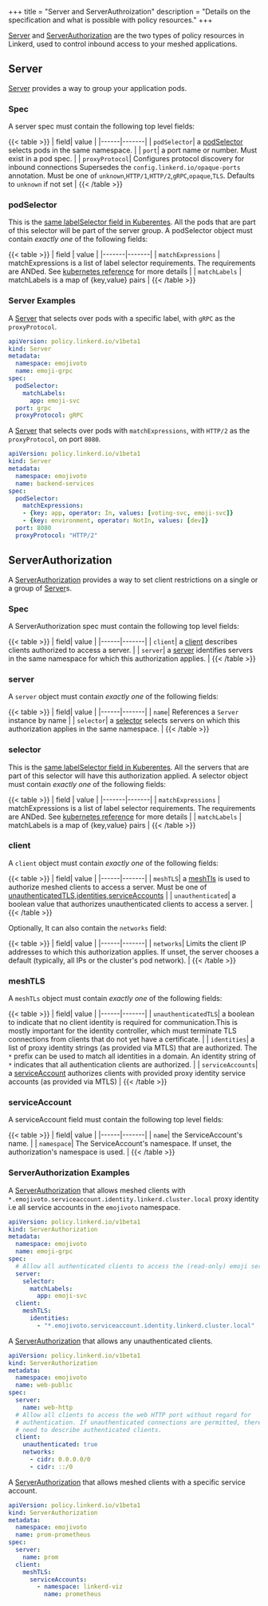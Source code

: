 +++
title = "Server and ServerAuthroization"
description = "Details on the specification and what is possible with policy resources."
+++

[Server](#Server) and [ServerAuthorization](#ServerAuthorization) are the two types
of policy resources in Linkerd, used to control inbound access to your meshed
applications.

## Server

[Server](#Server) provides a way to group your application pods.

### Spec

A server spec must contain the following top level fields:

{{< table >}}
| field| value |
|------|-------|
| `podSelector`| a [podSelector](#podSelector) selects pods in the same namespace. |
| `port`| a port name or number. Must exist in a pod spec. |
| `proxyProtocol`| Configures protocol discovery for inbound connections Supersedes the `config.linkerd.io/opaque-ports` annotation. Must be one of `unknown`,`HTTP/1`,`HTTP/2`,`gRPC`,`opaque`,`TLS`. Defaults to `unknown` if not set |
{{< /table >}}

### podSelector

This is the [same labelSelector field in Kuberentes](https://kubernetes.io/docs/reference/kubernetes-api/common-definitions/label-selector/#LabelSelector).
All the pods that are part of this selector will be part of the server group.
A podSelector object must contain _exactly one_ of the following fields:

{{< table >}}
| field | value |
|-------|-------|
| `matchExpressions` | matchExpressions is a list of label selector requirements. The requirements are ANDed. See [kubernetes reference](https://kubernetes.io/docs/reference/kubernetes-api/common-definitions/label-selector/#LabelSelector) for more details |
| `matchLabels` | matchLabels is a map of {key,value} pairs |
{{< /table >}}

### Server Examples

A [Server](#Server) that selects over pods with a specific label, with `gRPC` as
the `proxyProtocol`.

```yaml
apiVersion: policy.linkerd.io/v1beta1
kind: Server
metadata:
  namespace: emojivoto
  name: emoji-grpc
spec:
  podSelector:
    matchLabels:
      app: emoji-svc
  port: grpc
  proxyProtocol: gRPC
```

A [Server](#Server) that selects over pods with `matchExpressions`, with `HTTP/2`
as the `proxyProtocol`, on port `8080`.

```yaml
apiVersion: policy.linkerd.io/v1beta1
kind: Server
metadata:
  namespace: emojivoto
  name: backend-services
spec:
  podSelector:
    matchExpressions:
    - {key: app, operator: In, values: [voting-svc, emoji-svc]}
    - {key: environment, operator: NotIn, values: [dev]}
  port: 8080
  proxyProtocol: "HTTP/2"
```

## ServerAuthorization

A [ServerAuthorization](#ServerAuthorization) provides a way to set client
restrictions on a single or a group of [Server](#Server)s.

### Spec

A ServerAuthorization spec must contain the following top level fields:

{{< table >}}
| field| value |
|------|-------|
| `client`| a [client](#client) describes clients authorized to access a server. |
| `server`| a [server](#server) identifies servers in the same namespace for which this authorization applies. |
{{< /table >}}

### server

A `server` object must contain _exactly one_ of the following fields:

{{< table >}}
| field| value |
|------|-------|
| `name`| References a `Server` instance by name |
| `selector`| a [selector](#selector) selects servers on which this authorization applies in the same namespace. |
{{< /table >}}

### selector

This is the [same labelSelector field in Kuberentes](https://kubernetes.io/docs/reference/kubernetes-api/common-definitions/label-selector/#LabelSelector).
All the servers that are part of this selector will have this authorization applied.
A selector object must contain _exactly one_ of the following fields:

{{< table >}}
| field | value |
|-------|-------|
| `matchExpressions` | matchExpressions is a list of label selector requirements. The requirements are ANDed. See [kubernetes reference](https://kubernetes.io/docs/reference/kubernetes-api/common-definitions/label-selector/#LabelSelector) for more details |
| `matchLabels` | matchLabels is a map of {key,value} pairs |
{{< /table >}}

### client

A `client` object must contain _exactly one_ of the following fields:

{{< table >}}
| field| value |
|------|-------|
| `meshTLS`| a [meshTls](#meshTLS) is used to authorize meshed clients to access a server. Must be one of [unauthenticatedTLS](#unauthenticatedTLS),[identities](#identities),[serviceAccounts](#serviceAccounts) |
| `unauthenticated`| a boolean value that authorizes unauthenticated clients to access a server. |
{{< /table >}}

Optionally, It can also contain the `networks` field:

{{< table >}}
| field| value |
|------|-------|
| `networks`| Limits the client IP addresses to which this authorization applies. If unset, the server chooses a default (typically, all IPs or the cluster's pod network). |
{{< /table >}}

### meshTLS

A `meshTLs` object must contain _exactly one_ of the following fields:

{{< table >}}
| field| value |
|------|-------|
| `unauthenticatedTLS`| a boolean to indicate that no client identity is required for communication.This is mostly important for the identity controller, which must terminate TLS connections from clients that do not yet have a certificate. |
| `identities`| a list of proxy identity strings (as provided via MTLS) that are authorized. The `*` prefix can be used to match all identities in a domain. An identity string of `*` indicates that all authentication clients are authorized. |
| `serviceAccounts`| a [serviceAccount](#serviceAccount) authorizes clients with provided proxy identity service accounts (as provided via MTLS) |
{{< /table >}}

### serviceAccount

A serviceAccount field must contain the following top level fields:

{{< table >}}
| field| value |
|------|-------|
| `name`| the ServiceAccount's name. |
| `namespace`| The ServiceAccount's namespace. If unset, the authorization's namespace is used. |
{{< /table >}}

### ServerAuthorization Examples

A [ServerAuthorization](#ServerAuthorization) that allows meshed clients with
`*.emojivoto.serviceaccount.identity.linkerd.cluster.local` proxy identity i.e all
service accounts in the `emojivoto` namespace.

```yaml
apiVersion: policy.linkerd.io/v1beta1
kind: ServerAuthorization
metadata:
  namespace: emojivoto
  name: emoji-grpc
spec:
  # Allow all authenticated clients to access the (read-only) emoji service.
  server:
    selector:
      matchLabels:
        app: emoji-svc
  client:
    meshTLS:
      identities:
        - "*.emojivoto.serviceaccount.identity.linkerd.cluster.local"
```

A [ServerAuthorization](#ServerAuthorization) that allows any unauthenticated
clients.

```yaml
apiVersion: policy.linkerd.io/v1beta1
kind: ServerAuthorization
metadata:
  namespace: emojivoto
  name: web-public
spec:
  server:
    name: web-http
  # Allow all clients to access the web HTTP port without regard for
  # authentication. If unauthenticated connections are permitted, there is no
  # need to describe authenticated clients.
  client:
    unauthenticated: true
    networks:
      - cidr: 0.0.0.0/0
      - cidr: ::/0
```

A [ServerAuthorization](#ServerAuthorization) that allows meshed clients with a
specific service account.

```yaml
apiVersion: policy.linkerd.io/v1beta1
kind: ServerAuthorization
metadata:
  namespace: emojivoto
  name: prom-prometheus
spec:
  server:
    name: prom
  client:
    meshTLS:
      serviceAccounts:
        - namespace: linkerd-viz
          name: prometheus
```
